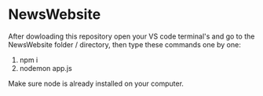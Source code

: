 # NewsWebsite
After dowloading this repository open your VS code terminal's and go to the NewsWebsite folder / directory, then type these commands one by one:
1. npm i
2. nodemon app.js

Make sure node is already installed on your computer.
